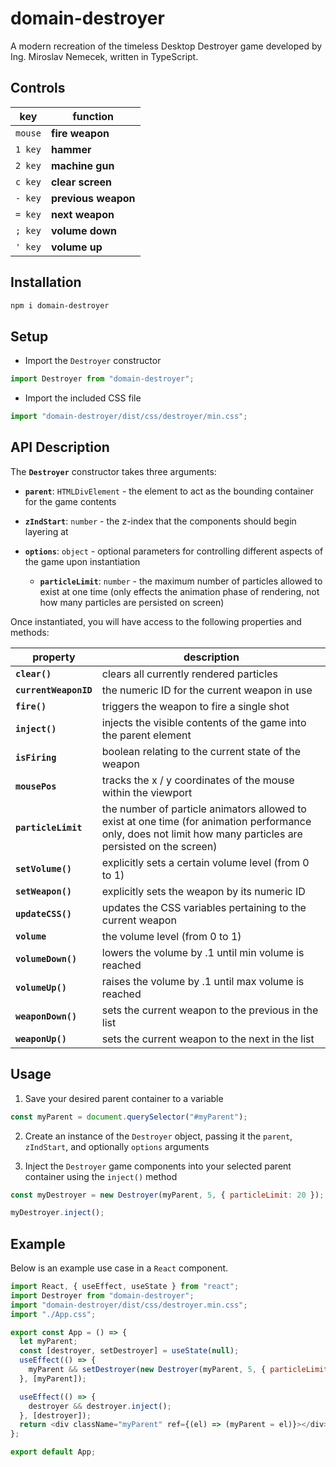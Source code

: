 # domain-destroyer

A modern recreation of the timeless Desktop Destroyer game developed by Ing. Miroslav Nemecek, written in TypeScript.

## Controls

| key     | function            |
| ------- | ------------------- |
| `mouse` | **fire weapon**     |
| `1 key` | **hammer**          |
| `2 key` | **machine gun**     |
| `c key` | **clear screen**    |
| `- key` | **previous weapon** |
| `= key` | **next weapon**     |
| `; key` | **volume down**     |
| `' key` | **volume up**       |

## Installation

```bash
npm i domain-destroyer
```

## Setup

- Import the `Destroyer` constructor

```javascript
import Destroyer from "domain-destroyer";
```

- Import the included CSS file

```javascript
import "domain-destroyer/dist/css/destroyer/min.css";
```

## API Description

The **`Destroyer`** constructor takes three arguments:

- **`parent`**: `HTMLDivElement` - the element to act as the bounding container for the game contents

- **`zIndStart`**: `number` - the z-index that the components should begin layering at

- **`options`**: `object` - optional parameters for controlling different aspects of the game upon instantiation
  - **`particleLimit`**: `number` - the maximum number of particles allowed to exist at one time (only effects the animation phase of rendering, not how many particles are persisted on screen)

Once instantiated, you will have access to the following properties and methods:

| property              | description                                                                                                                                                   |
| --------------------- | ------------------------------------------------------------------------------------------------------------------------------------------------------------- |
| **`clear()`**         | clears all currently rendered particles                                                                                                                       |
| **`currentWeaponID`** | the numeric ID for the current weapon in use                                                                                                                  |
| **`fire()`**          | triggers the weapon to fire a single shot                                                                                                                     |
| **`inject()`**        | injects the visible contents of the game into the parent element                                                                                              |
| **`isFiring`**        | boolean relating to the current state of the weapon                                                                                                           |
| **`mousePos`**        | tracks the x / y coordinates of the mouse within the viewport                                                                                                 |
| **`particleLimit`**   | the number of particle animators allowed to exist at one time (for animation performance only, does not limit how many particles are persisted on the screen) |
| **`setVolume()`**     | explicitly sets a certain volume level (from 0 to 1)                                                                                                          |
| **`setWeapon()`**     | explicitly sets the weapon by its numeric ID                                                                                                                  |
| **`updateCSS()`**     | updates the CSS variables pertaining to the current weapon                                                                                                    |
| **`volume`**          | the volume level (from 0 to 1)                                                                                                                                |
| **`volumeDown()`**    | lowers the volume by .1 until min volume is reached                                                                                                           |
| **`volumeUp()`**      | raises the volume by .1 until max volume is reached                                                                                                           |
| **`weaponDown()`**    | sets the current weapon to the previous in the list                                                                                                           |
| **`weaponUp()`**      | sets the current weapon to the next in the list                                                                                                               |

## Usage

1. Save your desired parent container to a variable

```javascript
const myParent = document.querySelector("#myParent");
```

2. Create an instance of the `Destroyer` object, passing it the `parent`, `zIndStart`, and optionally `options` arguments

3. Inject the `Destroyer` game components into your selected parent container using the `inject()` method

```javascript
const myDestroyer = new Destroyer(myParent, 5, { particleLimit: 20 });

myDestroyer.inject();
```

## Example

Below is an example use case in a `React` component.

```javascript
import React, { useEffect, useState } from "react";
import Destroyer from "domain-destroyer";
import "domain-destroyer/dist/css/destroyer.min.css";
import "./App.css";

export const App = () => {
  let myParent;
  const [destroyer, setDestroyer] = useState(null);
  useEffect(() => {
    myParent && setDestroyer(new Destroyer(myParent, 5, { particleLimit: 50 }));
  }, [myParent]);

  useEffect(() => {
    destroyer && destroyer.inject();
  }, [destroyer]);
  return <div className="myParent" ref={(el) => (myParent = el)}></div>;
};

export default App;
```
